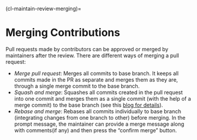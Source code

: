 (cl-maintain-review-merging)=
# Merging Contributions
Pull requests made by contributors can be approved or merged by maintainers after the review. There are different ways of merging a pull request:
- *Merge pull request*: Merges all commits to base branch. It keeps all commits made in the PR as separate and merges them as they are, through a single merge commit to the base branch.
- *Squash and merge*: Squashes all commits created in the pull request into one commit and merges them as a single commit (with the help of a merge commit) to the base branch (see this [blog for details](https://github.blog/2016-04-01-squash-your-commits/)).
- *Rebase and merge*: Rebases all commits individually to base branch (integrating changes from one branch to other) before merging. In the prompt message, the maintainer can provide a merge message along with comments(if any) and then press the “confirm merge” button.
